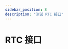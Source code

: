 ```yaml
---
sidebar_position: 8
description: "测试 RTC 接口"
---
```


<!-- import RTC from "../../../../common/accessories/\_rtc.mdx"; -->

# RTC 接口

<!-- <RTC product="Radxa CM3 IO Board" rtc_connection_img="/img/cm3/cm3-io-rtc.webp" /> -->
